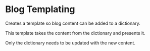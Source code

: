 # Blog Templating

Creates a template so blog content can be added to a dictionary. 

This template takes the content from the dictionary and presents it.

Only the dictionary needs to be updated with the new content.


